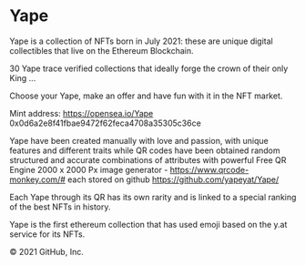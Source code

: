 # Yape

Yape is a collection of NFTs born in July 2021: these are unique digital collectibles that live on the Ethereum Blockchain.

30 Yape trace verified collections that ideally forge the crown of their only King ...

Choose your Yape, make an offer and have fun with it in the NFT market.

Mint address: https://opensea.io/Yape 0x0d6a2e8f41fbae9472f62feca4708a35305c36ce

Yape have been created manually with love and passion, with unique features and different traits while QR codes have been obtained random structured and accurate combinations of attributes with powerful Free QR Engine 2000 x 2000 Px image generator -  https://www.qrcode-monkey.com/# 
each stored on github https://github.com/yapeyat/Yape/

Each Yape through its QR has its own rarity and is linked to a special ranking of the best NFTs in history.

Yape is the first ethereum collection that has used emoji based on the y.at service for its NFTs.

© 2021 GitHub, Inc.
